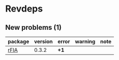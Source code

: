 # Revdeps

## New problems (1)

|package                  |version |error  |warning |note |
|:------------------------|:-------|:------|:-------|:----|
|[rFIA](problems.md#rfia) |0.3.2   |__+1__ |        |     |


